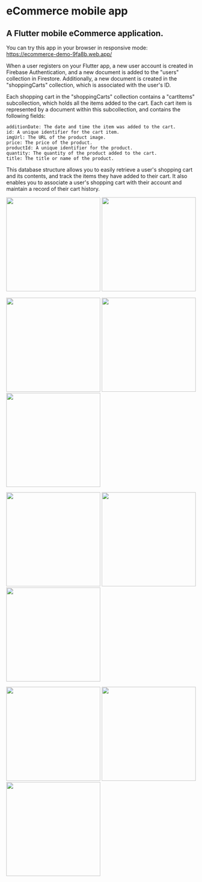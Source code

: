 # eCommerce mobile app

<h2> A Flutter mobile eCommerce application. </h2>

You can try this app in your browser in responsive mode: https://ecommerce-demo-9fa8b.web.app/

When a user registers on your Flutter app, a new user account is created in Firebase Authentication, and a new document is added to the "users" collection in Firestore. Additionally, a new document is created in the "shoppingCarts" collection, which is associated with the user's ID.

Each shopping cart in the "shoppingCarts" collection contains a "cartItems" subcollection, which holds all the items added to the cart. Each cart item is represented by a document within this subcollection, and contains the following fields:

    additionDate: The date and time the item was added to the cart.
    id: A unique identifier for the cart item.
    imgUrl: The URL of the product image.
    price: The price of the product.
    productId: A unique identifier for the product.
    quantity: The quantity of the product added to the cart.
    title: The title or name of the product.

This database structure allows you to easily retrieve a user's shopping cart and its contents, and track the items they have added to their cart. It also enables you to associate a user's shopping cart with their account and maintain a record of their cart history.

<img src="https://github.com/nikiforov5000/ecommerce_demo/blob/master/screenshots/login-screen.png" width=250px>  <img src="https://github.com/nikiforov5000/ecommerce_demo/blob/master/screenshots/register.png" width=250px>

<img src="https://github.com/nikiforov5000/ecommerce_demo/blob/master/screenshots/categories_screen.png" width=250px>  <img src="https://github.com/nikiforov5000/ecommerce_demo/blob/master/screenshots/products-list-screen.png" width=250px>  <img src="https://github.com/nikiforov5000/ecommerce_demo/blob/master/screenshots/products-list-screen-search.png" width=250px>

<img src="https://github.com/nikiforov5000/ecommerce_demo/blob/master/screenshots/product-screen.png" width=250px>  <img src="https://github.com/nikiforov5000/ecommerce_demo/blob/master/screenshots/product-large-image-screen.png" width=250px>  <img src="https://github.com/nikiforov5000/ecommerce_demo/blob/master/screenshots/shopping-cart-screen.png" width=250px>

<img src="https://github.com/nikiforov5000/ecommerce_demo/blob/master/screenshots/order_summary_screen.png" width=250px>  <img src="https://github.com/nikiforov5000/ecommerce_demo/blob/master/screenshots/order_success_screen.png" width=250px>  <img src="https://github.com/nikiforov5000/ecommerce_demo/blob/master/screenshots/user-account-screen.png" width=250px>

